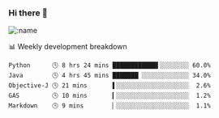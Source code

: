 ### Hi there 👋

<!--
**lv2020/lv2020** is a ✨ _special_ ✨ repository because its `README.md` (this file) appears on your GitHub profile.

Here are some ideas to get you started:

- 🔭 I’m currently working on ...
- 🌱 I’m currently learning ...
- 👯 I’m looking to collaborate on ...
- 🤔 I’m looking for help with ...
- 💬 Ask me about ...
- 📫 How to reach me: ...
- 😄 Pronouns: ...
- ⚡ Fun fact: ...
-->
![:name](https://count.getloli.com/get/@:lv2020)
 <!-- waka-box start -->
📊 Weekly development breakdown
```text
Python      🕓 8 hrs 24 mins ████████████▌░░░░░░░░ 60.0%
Java        🕓 4 hrs 45 mins ███████▏░░░░░░░░░░░░░ 34.0%
Objective-J 🕓 21 mins       ▌░░░░░░░░░░░░░░░░░░░░  2.6%
GAS         🕓 10 mins       ▎░░░░░░░░░░░░░░░░░░░░  1.2%
Markdown    🕓 9 mins        ▏░░░░░░░░░░░░░░░░░░░░  1.1%
```
<!-- Powered by https://github.com/YouEclipse/waka-box-go . -->
<!-- waka-box end -->
